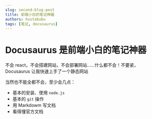 ```yaml
---
slug: second-blog-post
title: 前端小白的笔记神器
authors: hustabubu
tags: [笔记, docusaurus]
---
```


# Docusaurus 是前端小白的笔记神器
不会 react，不会搭建网站，不会部署网站……什么都不会！不要紧，Docusaurus 让我快速上手了一个静态网站

当然也不能全都不会，至少会几点：
- 基本的安装、使用 `node.js`
- 基本的 `git` 操作
- 用 Markdowm 写文档
- 看得懂官方文档
